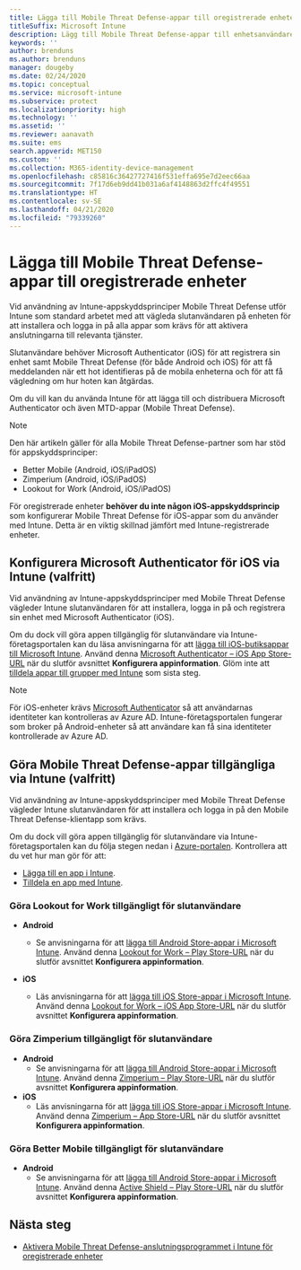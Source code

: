 ```yaml
---
title: Lägga till Mobile Threat Defense-appar till oregistrerade enheter
titleSuffix: Microsoft Intune
description: Lägg till Mobile Threat Defense-appar till enhetsanvändares oregistrerade enheter.
keywords: ''
author: brenduns
ms.author: brenduns
manager: dougeby
ms.date: 02/24/2020
ms.topic: conceptual
ms.service: microsoft-intune
ms.subservice: protect
ms.localizationpriority: high
ms.technology: ''
ms.assetid: ''
ms.reviewer: aanavath
ms.suite: ems
search.appverid: MET150
ms.custom: ''
ms.collection: M365-identity-device-management
ms.openlocfilehash: c85816c36427727416f531effa695e7d2eec66aa
ms.sourcegitcommit: 7f17d6eb9dd41b031a6af4148863d2ffc4f49551
ms.translationtype: HT
ms.contentlocale: sv-SE
ms.lasthandoff: 04/21/2020
ms.locfileid: "79339260"
---
```

# <a name="add-mobile-threat-defense-apps-to-unenrolled-devices"></a>Lägga till Mobile Threat Defense-appar till oregistrerade enheter

Vid användning av Intune-appskyddsprinciper Mobile Threat Defense utför Intune som standard arbetet med att vägleda slutanvändaren på enheten för att installera och logga in på alla appar som krävs för att aktivera anslutningarna till relevanta tjänster.

Slutanvändare behöver Microsoft Authenticator (iOS) för att registrera sin enhet samt Mobile Threat Defense (för både Android och iOS) för att få meddelanden när ett hot identifieras på de mobila enheterna och för att få vägledning om hur hoten kan åtgärdas.

Om du vill kan du använda Intune för att lägga till och distribuera Microsoft Authenticator och även MTD-appar (Mobile Threat Defense).

> [!NOTE]
> Den här artikeln gäller för alla Mobile Threat Defense-partner som har stöd för appskyddsprinciper:
>
> - Better Mobile (Android, iOS/iPadOS)
> - Zimperium (Android, iOS/iPadOS)
> - Lookout for Work (Android, iOS/iPadOS)
>
> För oregistrerade enheter **behöver du inte någon iOS-appskyddsprincip** som konfigurerar Mobile Threat Defense för iOS-appar som du använder med Intune. Detta är en viktig skillnad jämfört med Intune-registrerade enheter.

## <a name="configure-microsoft-authenticator-for-ios-via-intune-optional"></a>Konfigurera Microsoft Authenticator för iOS via Intune (valfritt)

Vid användning av Intune-appskyddsprinciper med Mobile Threat Defense vägleder Intune slutanvändaren för att installera, logga in på och registrera sin enhet med Microsoft Authenticator (iOS).

Om du dock vill göra appen tillgänglig för slutanvändare via Intune-företagsportalen kan du läsa anvisningarna för att [lägga till iOS-butiksappar till Microsoft Intune](../apps/store-apps-ios.md). Använd denna [Microsoft Authenticator – iOS App Store-URL](https://itunes.apple.com/us/app/microsoft-authenticator/id983156458?mt=8) när du slutför avsnittet **Konfigurera appinformation**. Glöm inte att [tilldela appar till grupper med Intune](../apps/apps-deploy.md) som sista steg.

> [!NOTE]
> För iOS-enheter krävs [Microsoft Authenticator](https://docs.microsoft.com/azure/multi-factor-authentication/end-user/microsoft-authenticator-app-how-to) så att användarnas identiteter kan kontrolleras av Azure AD. Intune-företagsportalen fungerar som broker på Android-enheter så att användare kan få sina identiteter kontrollerade av Azure AD.

## <a name="making-mobile-threat-defense-apps-available-via-intune-optional"></a>Göra Mobile Threat Defense-appar tillgängliga via Intune (valfritt)

Vid användning av Intune-appskyddsprinciper med Mobile Threat Defense vägleder Intune slutanvändaren för att installera och logga in på den Mobile Threat Defense-klientapp som krävs.

Om du dock vill göra appen tillgänglig för slutanvändare via Intune-företagsportalen kan du följa stegen nedan i [Azure-portalen](https://portal.azure.com/). Kontrollera att du vet hur man gör för att:

- [Lägga till en app i Intune](../apps/apps-add.md).
- [Tilldela en app med Intune](../apps/apps-deploy.md).

### <a name="making-lookout-for-work-available-to-end-users"></a>Göra Lookout for Work tillgängligt för slutanvändare

- **Android**  
  - Se anvisningarna för att [lägga till Android Store-appar i Microsoft Intune](../apps/store-apps-android.md). Använd denna [Lookout for Work – Play Store-URL](https://play.google.com/store/apps/details?id=com.lookout.enterprise) när du slutför avsnittet **Konfigurera appinformation**.

- **iOS**
  - Läs anvisningarna för att [lägga till iOS Store-appar i Microsoft Intune](../apps/store-apps-ios.md). Använd denna [Lookout for Work – iOS App Store-URL](https://itunes.apple.com/us/app/lookout-for-work/id997193468?mt=8) när du slutför avsnittet **Konfigurera appinformation**.

<!-- ### Making Symantec Endpoint Protection Mobile available to end users
- **Android**
  - See the instructions for [adding Android store apps to Microsoft Intune](../apps/store-apps-android.md). When completing the **Configure app information** section, use this [SEP Mobile app store URL](https://play.google.com/store/apps/details?id=com.skycure.skycure). For **Minimum operating system**, select **Android 4.0 (Ice Cream Sandwich)**.

- **iOS**
  - See the instructions for [adding iOS store apps to Microsoft Intune](../apps/store-apps-ios.md). Use this [SEP Mobile - App Store URL](https://itunes.apple.com/us/app/skycure/id695620821?mt=8) when completing the **Configure app information** section.

### Making Check Point SandBlast Mobile available to end users
- **Android**  
  - See the instructions for [adding Android store apps to Microsoft Intune](../apps/store-apps-android.md). Use this [Check Point SandBlast Mobile - Play Store URL](https://play.google.com/store/apps/details?id=com.lacoon.security.fox) when completing the **Configure app information** section. 

- **iOS**
  - See the instructions for [adding iOS store apps to Microsoft Intune](../apps/store-apps-ios.md). Use this [Check Point SandBlast Mobile - App Store URL](https://apps.apple.com/us/app/sandblast-mobile-protect/id1006390797) when completing the **Configure app information** section. -->

### <a name="making-zimperium-available-to-end-users"></a>Göra Zimperium tillgängligt för slutanvändare

- **Android**
  - Se anvisningarna för att [lägga till Android Store-appar i Microsoft Intune](../apps/store-apps-android.md). Använd denna [Zimperium – Play Store-URL](https://play.google.com/store/apps/details?id=com.zimperium.zips&hl=en) när du slutför avsnittet **Konfigurera appinformation**.
- **iOS**
  - Läs anvisningarna för att [lägga till iOS Store-appar i Microsoft Intune](../apps/store-apps-ios.md). Använd denna [Zimperium – App Store-URL](https://itunes.apple.com/us/app/zimperium-zips/id1030924459?mt=8) när du slutför avsnittet **Konfigurera appinformation**.

<!-- ### Making Pradeo available to end users
- **Android**
  - See the instructions for [adding Android store apps to Microsoft Intune](../apps/store-apps-android.md). Use this [Pradeo - Play Store URL](https://play.google.com/store/apps/details?id=net.pradeo.service&hl=en_US) when completing the **Configure app information** section.

- **iOS**
  - See the instructions for [adding iOS store apps to Microsoft Intune](../apps/store-apps-ios.md). Use this [Pradeo - App Store URL](https://itunes.apple.com/us/app/pradeo-agent/id547979360?mt=8) when completing the **Configure app information** section. -->

### <a name="making-better-mobile-available-to-end-users"></a>Göra Better Mobile tillgängligt för slutanvändare

- **Android**
  - Se anvisningarna för att [lägga till Android Store-appar i Microsoft Intune](../apps/store-apps-android.md). Använd denna [Active Shield – Play Store-URL](https://play.google.com/store/apps/details?id=com.better.active.shield.enterprise) när du slutför avsnittet **Konfigurera appinformation**.

<!-- - **iOS**
  - See the instructions for [adding iOS store apps to Microsoft Intune](../apps/store-apps-ios.md). Use this [ActiveShield - App Store URL](https://itunes.apple.com/us/app/activeshield/id980234260?mt=8&uo=4) when completing the **Configure app information** section. -->

<!-- ### Making Sophos available to end users
- **Android**
  - See the instructions for [adding Android store apps to Microsoft Intune](../apps/store-apps-android.md). Use this [Sophos - Play Store URL](https://play.google.com/store/apps/details?id=com.sophos.smsec) when completing the **Configure app information** section.

- **iOS**
  - See the instructions for [adding iOS store apps to Microsoft Intune](../apps/store-apps-ios.md). Use this [ActiveShield - App Store URL](https://itunes.apple.com/us/app/sophos-mobile-security/id1086924662?mt=8) when completing the **Configure app information** section.

### Making Wandera available to end users
- **Android**
  - See the instructions for [adding Android store apps to Microsoft Intune](../apps/store-apps-android.md). Use this [Wandera Mobile - Play Store URL](https://play.google.com/store/apps/details?id=com.wandera.android) when completing the **Configure app information** section. For **Minimum operating system**, select **Android 5.0**.

- **iOS**
  - See the instructions for [adding iOS store apps to Microsoft Intune](../apps/store-apps-ios.md). Use this [Wandera Mobile - - App Store URL](https://itunes.apple.com/app/wandera/id605469330) when completing the **Configure app information** section. -->

## <a name="next-steps"></a>Nästa steg

- [Aktivera Mobile Threat Defense-anslutningsprogrammet i Intune för oregistrerade enheter](mtd-enable-unenrolled-devices.md)
